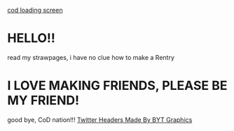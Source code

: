 [cod loading screen](https://github.com/user-attachments/assets/db1998c9-f6af-4f37-b881-7938d2d11c63)
# HELLO!!
read my strawpages, i have no clue how to make a Rentry
# I LOVE MAKING FRIENDS, PLEASE BE MY FRIEND!
good bye, CoD nation!!!
[Twitter Headers Made By BYT Graphics](https://github.com/user-attachments/assets/2f4358fc-5022-49f8-812f-59607bf367a5)
